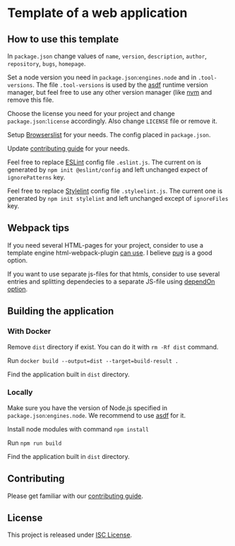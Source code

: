 # Template of a web application

## How to use this template

In `package.json` change values of `name`, `version`, `description`, `author`, `repository`, `bugs`, `homepage`.

Set a node version you need in `package.json`:`engines.node` and in `.tool-versions`.
The file `.tool-versions` is used by the [asdf](https://asdf-vm.com) runtime version manager, but feel free to use any other version manager (like [nvm](https://github.com/nvm-sh/nvm) and remove this file.

Choose the license you need for your project and change `package.json`:`license` accordingly. Also change `LICENSE` file or remove it.

Setup [Browserslist](https://browsersl.ist) for your needs. The config placed in `package.json`.

Update [contributing guide](./CONTRIBUTING.md) for your needs.

Feel free to replace [ESLint](https://eslint.org) config file `.eslint.js`.
The current on is generated by `npm init @eslint/config` and left unchanged expect of `ignorePatterns` key.

Feel free to replace [Stylelint](https://stylelint.io) config file `.styleelint.js`.
The current one is generated by `npm init stylelint` and left unchanged except of `ignoreFiles` key.

## Webpack tips

If you need several HTML-pages for your project, consider to use a template engine html-webpack-plugin [can use](https://github.com/jantimon/html-webpack-plugin/blob/main/docs/template-option.md). I believe [pug](https://pugjs.org/) is a good option.

If you want to use separate js-files for that htmls, consider to use several entries and splitting dependecies to a separate JS-file using [dependOn option](https://webpack.js.org/guides/code-splitting/#prevent-duplication).

## Building the application

### With Docker

Remove `dist` directory if exist. You can do it with `rm -Rf dist` command.

Run `docker build --output=dist --target=build-result .`

Find the application built in `dist` directory.

### Locally

Make sure you have the version of Node.js specified in `package.json`:`engines.node`.
We recommend to use [asdf](https://asdf-vm.com) for it.

Install node modules with command `npm install`

Run `npm run build`

Find the application built in `dist` directory.

## Contributing

Please get familiar with our [contributing guide](./CONTRIBUTING.md).

## License

This project is released under [ISC License](https://opensource.org/licenses/ISC).
